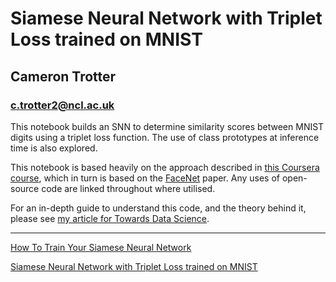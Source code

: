 # Siamese Neural Network with Triplet Loss trained on MNIST
## Cameron Trotter
### c.trotter2@ncl.ac.uk

This notebook builds an SNN to determine similarity scores between MNIST digits using a triplet loss function. The use of class prototypes at inference time is also explored. 

This notebook is based heavily on the approach described in [this Coursera course](https://www.coursera.org/learn/siamese-network-triplet-loss-keras/), which in turn is based on the [FaceNet](https://arxiv.org/abs/1503.03832) paper. Any uses of open-source code are linked throughout where utilised. 

For an in-depth guide to understand this code, and the theory behind it, please see [my article for Towards Data Science](https://towardsdatascience.com/how-to-train-your-siamese-neural-network-4c6da3259463).

---
[How To Train Your Siamese Neural Network](https://github.com/Trotts/Siamese-Neural-Network-MNIST-Triplet-Loss/blob/main/Siamese-Neural-Network-MNIST.ipynb)

[Siamese Neural Network with Triplet Loss trained on MNIST](https://towardsdatascience.com/how-to-train-your-siamese-neural-network-4c6da3259463)